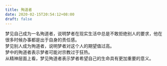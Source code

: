 ```yaml
---
title: 殉道者
date: 2020-02-15T20:54:12+08:00
draft: false
---
```


梦见自己成为一名殉道者，说明梦者在现实生活中总是不敢拒绝别人的要求，他在很多时候办事都是出于自身的责任感。<br>
梦见别人成为殉道者，说明梦者对这个人的期望值过高。<br>
梦中的殉道者表示梦者可能对宗教过于狂热。<br>
从精神层面上看，梦见殉道者表示梦者希望自己的生命具有更加重要的意义。<br>
